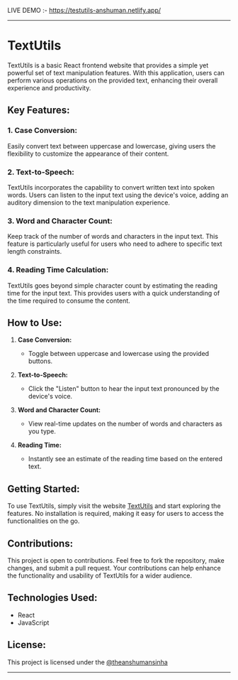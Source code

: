 LIVE DEMO :- https://testutils-anshuman.netlify.app/

---

# TextUtils

TextUtils is a basic React frontend website that provides a simple yet powerful set of text manipulation features. With this application, users can perform various operations on the provided text, enhancing their overall experience and productivity.

## Key Features:

### 1. Case Conversion:
Easily convert text between uppercase and lowercase, giving users the flexibility to customize the appearance of their content.

### 2. Text-to-Speech:
TextUtils incorporates the capability to convert written text into spoken words. Users can listen to the input text using the device's voice, adding an auditory dimension to the text manipulation experience.

### 3. Word and Character Count:
Keep track of the number of words and characters in the input text. This feature is particularly useful for users who need to adhere to specific text length constraints.

### 4. Reading Time Calculation:
TextUtils goes beyond simple character count by estimating the reading time for the input text. This provides users with a quick understanding of the time required to consume the content.

## How to Use:

1. **Case Conversion:**
   - Toggle between uppercase and lowercase using the provided buttons.

2. **Text-to-Speech:**
   - Click the "Listen" button to hear the input text pronounced by the device's voice.

3. **Word and Character Count:**
   - View real-time updates on the number of words and characters as you type.

4. **Reading Time:**
   - Instantly see an estimate of the reading time based on the entered text.

## Getting Started:

To use TextUtils, simply visit the website [TextUtils]([#](https://testutils-anshuman.netlify.app/)) and start exploring the features. No installation is required, making it easy for users to access the functionalities on the go.

## Contributions:

This project is open to contributions. Feel free to fork the repository, make changes, and submit a pull request. Your contributions can help enhance the functionality and usability of TextUtils for a wider audience.

## Technologies Used:

- React
- JavaScript

## License:

This project is licensed under the [ @theanshumansinha ](LICENSE)

---
